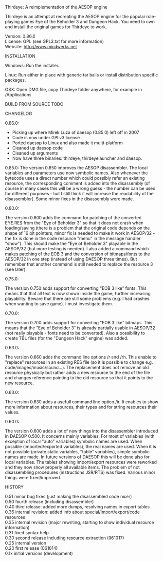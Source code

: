 Thirdeye: A reimplementation of the AESOP engine

Thirdeye is an attempt at recreating the AESOP engine for the popular
role-playing games Eye of the Beholder 3 and Dungeon Hack. You need to own and
install the original games for Thirdeye to work.

Version: 0.86.0  
License: GPL (see GPL3.txt for more information)  
Website: http://www.mindwerks.net  

INSTALLATION

Windows:
Run the installer.

Linux:
Run either in place with generic tar balls or install distribution specific packages.

OSX:
Open DMG file, copy Thirdeye folder anywhere, for example in /Applications

BUILD FROM SOURCE
TODO

CHANGELOG

0.86.0:

* Picking up where Mirek Luza of daesop (0.85.0) left off in 2007
* Code is now under GPLv3 license
* Ported daesop to Linux and also made it multi-platform
* Cleaned up daesop code
* Cleaned up arguments
* Now have three binaries: thirdeye, thirdeyelauncher and daesop.


0.85.0:
The version 0.850 improves the AESOP disassembler. The local variables and
parameters use now symbolic names. Also whenever the bytecode uses a direct
number which could possibly refer an existing resource, the corresponding
comment is added into the disassembly (of course in many cases this will be
a wrong guess - the number can be used for different purposes - but I still
think it will increase the readability of the disassembler). Some minor fixes
in the disassembly were made.


0.80.0:

The version 0.800 adds the command for patching of the converted EYE.RES from
the "Eye of Beholder 3" so that it does not crash when loading/saving
(there is a problem that the original code depends on the shape of 16 bit
pointers, minor fix is needed to make it work in AESOP/32 - the fix is done
in the code resource "menu" in the message handler "show"). This should make
the "Eye of Beholder 3" playable in the AESOP/32 (but more testing is needed).
I also added a command which makes patching of the EOB 3 and the conversion of
bitmaps/fonts to the AESOP/32 in one step (instead of using DAESOP three times).
But remember that another command is still needed to replace the resource 3
(see later).


0.75.0:

The version 0.750 adds support for converting "EOB 3 like" fonts. This means
that that all text is now shown inside the game, further increasing playability.
Beware that there are still some problems (e.g. I had crashes when wanting to
save game). I must investigate them.


0.70.0:

The version 0.700 adds support for converting "EOB 3 like" bitmaps. This means
that the "Eye of Beholder 3" is already partially usable in AESOP/32 (not
really playable - fonts need to be converted). Also a possibility to create
TBL files (for the "Dungeon Hack" engine) was added.


0.63.0:

The version 0.660 adds the command line options /r and /rh. This enable to
"replace" resources in an existing RES file (so it is possible to change
e.g. code/images/music/sound...). The replacement does not remove an old
resource physically but rather adds a new resource to the end of the file
and changes reference pointing to the old resource so that it points to the
new resource.


0.63.0:

The version 0.630 adds a usefull command line option /ir. It enables to show
more information about resources, their types and for string resources their
values.


0.60.0:

The version 0.600 adds a lot of new things into the disassembler introduced in
DAESOP 0.500. It concerns mainly variables. For most of variables (with
exception of local "auto" variables) symbolic names are used. When possible
(imported/exported variables), the real names are used. When it is not possible
(private static variables, "table" variables), simple symbolic names are made.
In future versions of DAESOP this will be done also for local variables.
The tables showing import/export resources were reworked and they now show
properly all available items. The problem of not disassembling procedures
(instructions JSR/RTS) was fixed. Various minor things were fixed/improved.


HISTORY

0.51  minor bug fixes (just making the disassembled code nicer)  
0.50  fourth release (including disassembler)  
0.40  third release: added more dumps, resolving names in export tables  
0.36  internal revision: added info about special/import/export/code resources  
0.35  internal revision (major rewriting, starting to show individual resource information)  
0.31  fixed syntax help  
0.30  second release including resource extraction (061017)  
0.25  internal version  
0.20  first release (061014)  
0.1x  initial versions (development)  
